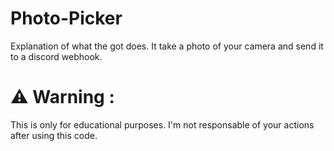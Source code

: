 # Photo-Picker
Explanation of what the got does. It take a photo of your camera and send it to a discord webhook.

# ⚠️ Warning : 
This is only for educational purposes. I'm not responsable of your actions after using this code.
